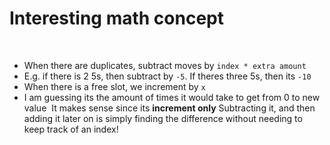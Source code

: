 # Interesting math concept
​
* When there are duplicates, subtract moves by `index * extra amount`
* E.g. if there is 2 5s, then subtract by `-5`. If theres three 5s, then its `-10`
* When there is a free slot, we increment by `x`
* I am guessing its the amount of times it would take to get from 0 to new value
​
It makes sense since its **increment only**
Subtracting it, and then adding it later on is simply finding the difference without needing to keep track of an index!